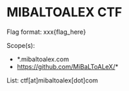 # MIBALTOALEX CTF

Flag format: xxx{flag_here}

Scope(s):

- *.mibaltoalex.com
- https://github.com/MiBaLToALeX/*


List: ctf[at]mibaltoalex[dot]com
